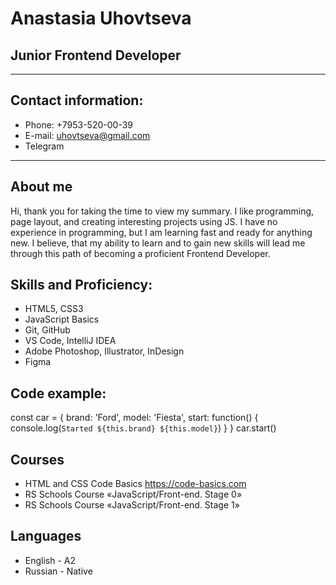 # Anastasia Uhovtseva
## Junior Frontend Developer
********* 
## Contact information:
* Phone: +7953-520-00-39
* E-mail: uhovtseva@gmail.com
* Telegram
********* 
## About me
Hi, thank you for taking the time to view my summary. I like programming, page layout, and creating interesting projects using JS. I have no experience in programming, but I am learning fast and ready for anything new.
I believe, that my ability to learn and to gain new skills will lead me through this path of becoming a proficient Frontend Developer.
## Skills and Proficiency:
* HTML5, CSS3
* JavaScript Basics
* Git, GitHub
* VS Code, IntelliJ IDEA
* Adobe Photoshop, Illustrator, InDesign
* Figma
## Code example:
const car = {
  brand: 'Ford',
  model: 'Fiesta',
  start: function() {
    console.log(`Started ${this.brand} ${this.model}`)
  }
}
car.start()
## Courses
* HTML and CSS Code Basics https://code-basics.com
* RS Schools Course «JavaScript/Front-end. Stage 0»
* RS Schools Course «JavaScript/Front-end. Stage 1»
## Languages
* English - A2
* Russian - Native


